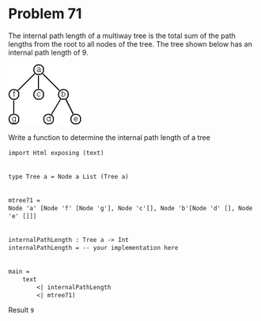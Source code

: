 # Problem 71
The internal path length of a multiway tree is the total sum of the path lengths from the root to all nodes of the tree. The tree shown below has an internal path length of 9.

![](../i/p70.gif)

Write a function to determine the internal path length of a tree

```
import Html exposing (text)


type Tree a = Node a List (Tree a)


mtree71 = 
Node 'a' [Node 'f' [Node 'g'], Node 'c'[], Node 'b'[Node 'd' [], Node 'e' []]]


internalPathLength : Tree a -> Int
internalPathLength = -- your implementation here


main =
    text
        <| internalPathLength
        <| mtree71)    
```

Result
```9```